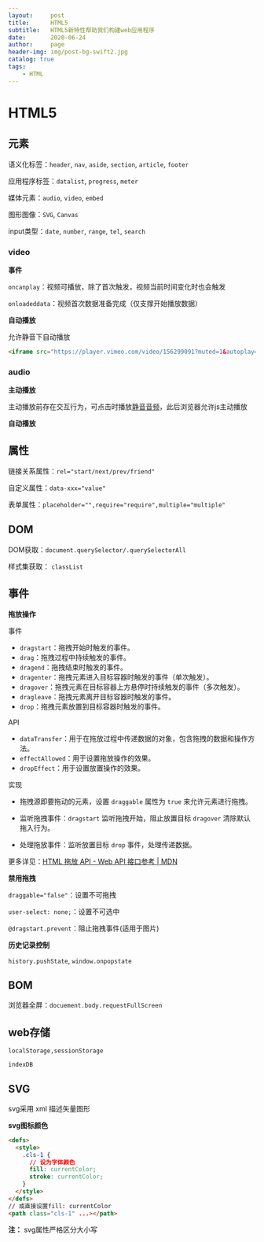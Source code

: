 ```yaml
---
layout:     post
title:      HTML5
subtitle:   HTML5新特性帮助我们构建web应用程序
date:       2020-06-24
author:     page
header-img: img/post-bg-swift2.jpg
catalog: true
tags:
    - HTML
---
```


# HTML5

## 元素

语义化标签：`header`, `nav`, `aside`, `section`, `article`, `footer`

应用程序标签：`datalist`, `progress`, `meter`

媒体元素：`audio`, `video`, `embed`

图形图像：`SVG`, `Canvas`

input类型：`date`, `number`, `range`, `tel`, `search`

### video

**事件**

`oncanplay`：视频可播放，除了首次触发，视频当前时间变化时也会触发

`onloadeddata`：视频首次数据准备完成（仅支撑开始播放数据）

**自动播放**

允许静音下自动播放

```html
<iframe src="https://player.vimeo.com/video/156299091?muted=1&autoplay=1" frameborder="0" allowfullscreen></iframe>
```

### audio

**主动播放**

主动播放前存在交互行为，可点击时播放[静音音频](https://raw.githubusercontent.com/KID-1912/Github-PicGo-Images/master/2023/07/14/20230714115037.wav)，此后浏览器允许js主动播放

**自动播放**

## 属性

链接关系属性：`rel="start/next/prev/friend"`

自定义属性：`data-xxx="value"`

表单属性：`placeholder="",require="require",multiple="multiple"`

## DOM

DOM获取：`document.querySelector/.querySelectorAll`

样式集获取： `classList`

## 事件

**拖放操作**

事件

- `dragstart`：拖拽开始时触发的事件。
- `drag`：拖拽过程中持续触发的事件。
- `dragend`：拖拽结束时触发的事件。
- `dragenter`：拖拽元素进入目标容器时触发的事件（单次触发）。
- `dragover`：拖拽元素在目标容器上方悬停时持续触发的事件（多次触发）。
- `dragleave`：拖拽元素离开目标容器时触发的事件。
- `drop`：拖拽元素放置到目标容器时触发的事件。

API

- `dataTransfer`：用于在拖放过程中传递数据的对象，包含拖拽的数据和操作方法。
- `effectAllowed`：用于设置拖放操作的效果。
- `dropEffect`：用于设置放置操作的效果。

实现

- 拖拽源即要拖动的元素，设置 `draggable` 属性为 `true` 来允许元素进行拖拽。

- 监听拖拽事件：`dragstart` 监听拖拽开始，阻止放置目标 `dragover` 清除默认拖入行为。

- 处理拖放事件：监听放置目标 `drop` 事件，处理传递数据。

更多详见：[HTML 拖放 API - Web API 接口参考 | MDN](https://developer.mozilla.org/zh-CN/docs/Web/API/HTML_Drag_and_Drop_API)

**禁用拖拽**

`draggable="false"`：设置不可拖拽

`user-select: none;`：设置不可选中

`@dragstart.prevent`：阻止拖拽事件(适用于图片)

**历史记录控制**

`history.pushState`, `window.onpopstate`

## BOM

浏览器全屏：`docuement.body.requestFullScreen`

## web存储

`localStorage,sessionStorage`

`indexDB` 

## SVG

svg采用 xml 描述矢量图形

**svg图标颜色**

```html
<defs>
  <style>
    .cls-1 {
      // 设为字体颜色
      fill: currentColor;
      stroke: currentColor;
    }
  </style>
</defs>
// 或直接设置fill: currentColor
<path class="cls-1" ...></path>
```

**注：** svg属性严格区分大小写
